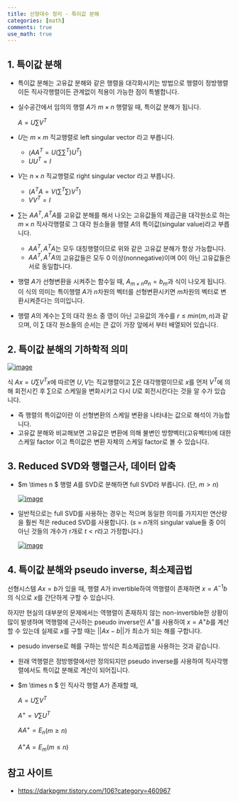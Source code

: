 ```yaml
---
title: 선형대수 정리 - 특이값 분해
categories: [math]
comments: true
use_math: true
---
```




## 1. 특이값 분해

- 특이값 분해는 고유값 분해와 같은 행렬을 대각화시키는 방법으로 행렬이 정방행렬이든 직사각행렬이든 관계없이 적용이 가능한 점이 특별합니다.

- 실수공간에서 임의의 행렬 $A$​가 $m \times n$​ 행렬일 때, 특이값 분해가 됩니다.

  $A = U\sum V^T$

- $U$는 $m \times m$ 직교행렬로 left singular vector 라고 부릅니다.       

  - ($AA^T = U(\sum\sum^T)U^T$​)
  - $UU^T = I$​

- $V$는 $n \times n$ 직교행렬로 right singular vector 라고 부릅니다.          

  - ($A^TA = V(\sum^T\sum)V^T$)
  - $VV^T = I$​

- $\sum$​는  $AA^T, A^TA$​를 고유값 분해를 해서 나오는 고유값들의 제곱근을 대각원소로 하는 $m \times n$​ 직사각행렬로 그 대각 원소들을 행렬 $A$​의 특이값(singular value)라고 부릅니다.

  - $AA^T, A^TA$는 모두 대칭행렬이므로 위와 같은 고유값 분해가 항상 가능합니다.
  - $AA^T, A^TA$의 고유값들은 모두 0 이상(nonnegative)이며 0이 아닌 고유값들은 서로 동일합니다.

- 행렬 $A$​가 선형변환을 시켜주는 함수일 때, $A_{m\times n}a_n = b_m$​ 과 식이 나오게 됩니다. 이 식의 의미는 특이행렬 $A$가 $n$차원의 벡터를 선형변환시키면  $m$차원의 벡터로 변환시켜준다는 의미입니다.
- 행렬 $A$​의 계수는 $\sum$​​의 대각 원소 중 영이 아닌 고유값의 개수를 $r \leq min (m,n)$​​과 같으며,  이 $\sum$ 대각 원소들의 순서는 큰 값이 가장 앞에서 부터 배열되어 있습니다.



## 2. 특이값 분해의 기하학적 의미

[![image](https://user-images.githubusercontent.com/51338268/144754973-1f4133bd-2886-46c8-ac6f-3b3c3596e6bb.png)](https://en.wikipedia.org/wiki/Singular_value_decomposition)

식 $Ax = U\sum V^{T}x$에 따르면 $U, V$는 직교행렬이고 $\sum$은 대각행렬이므로  $x$를  먼저 $V^T$에 의해 회전시킨 후 $\sum$으로 스케일을 변화시키고 다시 $U$로 회전시칸다는 것을 알 수가 있습니다.

- 즉 행렬의 특이값이란 이 선형변환의 스케일 변환을 나타내는 값으로 해석이 가능합니다.
- 고유값 분해와 비교해보면 고유값은 변환에 의해 불변인 방향벡터(고유벡터)에 대한 스케일 factor 이고 특이값은 변환 자체의 스케일 factor로 볼 수 있습니다.



## 3. Reduced SVD와 행렬근사, 데이터 압축

- $m \times n $ 행렬 $A$를 SVD로 분해하면 full SVD라 부릅니다. (단, $m > n$)

  [![image](https://user-images.githubusercontent.com/51338268/144755219-2b3fe37e-18ed-41e7-9dfa-ac42f9770655.png)](https://darkpgmr.tistory.com/106?category=460967)

- 일반적으로는 full SVD를 사용하는 경우는 적으며 동일한 의미를 가지지만 연산량을 훨씬 적은 reduced SVD를 사용합니다. ($s$ = $n$개의 singular value들 중 0이 아닌 것들의 개수가 r개로 $t < r$라고 가정합니다.)

  [![image](https://user-images.githubusercontent.com/51338268/144755305-c899f99f-8c86-472b-9eb7-1eea900af905.png)](https://darkpgmr.tistory.com/106?category=460967)



## 4. 특이값 분해와 pseudo inverse, 최소제곱법

선형시스템 $Ax = b$가 있을 때, 행렬 $A$가 invertible하여 역행렬이 존재하면 $x = A^{-1}b$의 식으로 $x$를 간단하게 구할 수 있습니다.

하지만 현실의 대부분의 문제에서는 역행렬이 존재하지 않는 non-invertible한 상황이 많이 발생하며 역행렬에 근사하는 pseudo inverse인 $A^+$를 사용하여 $x = A^+b$를 계산할 수 있는데 실제로 $x$를 구할 때는 $\vert \vert Ax - b \vert \vert$가 최소가 되는 해를 구합니다.

- pesudo inverse로 해를 구하는 방식은 최소제곱법을 사용하는 것과 같습니다.

- 원래 역행렬은 정방행렬에서만 정의되지만 pseudo inverse를 사용하여 직사각행렬에서도 특이값 분해로 계산이 되어집니다.

- $m \times n $ 인 직사각 행렬 $A$가 존재할 때,

  $A = U\sum V^{T}$​

  $A^+ = V\sum U^{T}$

  $AA^+ = E_n$​      $(m \geq n)$​​​

  $A^+A = E_m$​     $(m \leq n)$​



## 참고 사이트

- https://darkpgmr.tistory.com/106?category=460967

